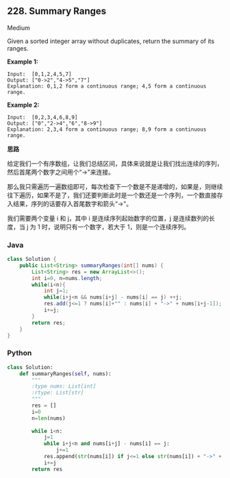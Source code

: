 ## 228. Summary Ranges

Medium

Given a sorted integer array without duplicates, return the summary of its ranges.

**Example 1:**

```
Input:  [0,1,2,4,5,7]
Output: ["0->2","4->5","7"]
Explanation: 0,1,2 form a continuous range; 4,5 form a continuous range.
```

**Example 2:**

```
Input:  [0,2,3,4,6,8,9]
Output: ["0","2->4","6","8->9"]
Explanation: 2,3,4 form a continuous range; 8,9 form a continuous range.
```
**思路**

给定我们一个有序数组，让我们总结区间，具体来说就是让我们找出连续的序列，然后首尾两个数字之间用个“->"来连接。

那么我只需遍历一遍数组即可，每次检查下一个数是不是递增的，如果是，则继续往下遍历，如果不是了，我们还要判断此时是一个数还是一个序列，一个数直接存入结果，序列的话要存入首尾数字和箭头“->"。

我们需要两个变量 i 和 j，其中 i 是连续序列起始数字的位置，j 是连续数列的长度，当 j 为 1 时，说明只有一个数字，若大于 1，则是一个连续序列。

### Java

````java
class Solution {
    public List<String> summaryRanges(int[] nums) {
        List<String> res = new ArrayList<>();
        int i=0, n=nums.length;
        while(i<n){
            int j=1;
            while(i+j<n && nums[i+j] - nums[i] == j) ++j;
            res.add(j<=1 ? nums[i]+"" : nums[i] + "->" + nums[i+j-1]);
            i+=j;
        }
        return res;
    }
}
````

### Python

````python
class Solution:
    def summaryRanges(self, nums):
        """
        :type nums: List[int]
        :rtype: List[str]
        """
        res = []
        i=0
        n=len(nums)
        
        while i<n:
            j=1
            while i+j<n and nums[i+j] - nums[i] == j:
                j+=1
            res.append(str(nums[i]) if j<=1 else str(nums[i]) + "->" + str(nums[i+j-1]))
            i+=j
        return res
````